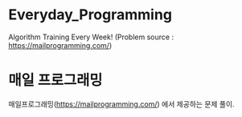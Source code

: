 # Everyday_Programming
Algorithm Training Every Week! (Problem source : https://mailprogramming.com/)

# 매일 프로그래밍
매일프로그래밍(https://mailprogramming.com/) 에서 제공하는 문제 풀이.
